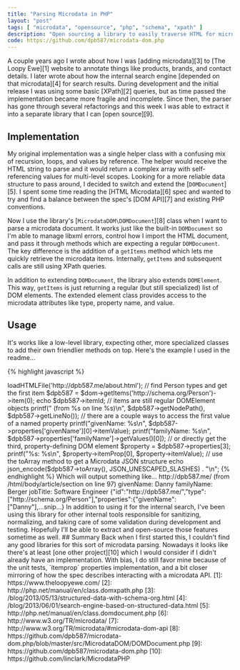 ```yaml
---
title: "Parsing Microdata in PHP"
layout: "post"
tags: [ "microdata", "opensource", "php", "schema", "xpath" ]
description: "Open sourcing a library to easily traverse HTML for microdata."
code: https://github.com/dpb587/microdata-dom.php
---
```


A couple years ago I wrote about how I was [adding microdata][3] to [The Loopy Ewe][1] website to annotate things like products, brands, and contact details. I later wrote about how the internal search engine [depended on that microdata][4] for search results. During development and the initial release I was using some basic [XPath][2] queries, but as time passed the implementation became more fragile and incomplete. Since then, the parser has gone through several refactorings and this week I was able to extract it into a separate library that I can [open source][9].


## Implementation

My original implementation was a single helper class with a confusing mix of recursion, loops, and values by reference. The helper would receive the HTML string to parse and it would return a complex array with self-referencing values for multi-level scopes. Looking for a more reliable data structure to pass around, I decided to switch and extend the [`DOMDocument`][5]. I spent some time reading the [HTML Microdata][6] spec and wanted to try and find a balance between the spec's [DOM API][7] and existing PHP conventions.

Now I use the library's [`MicrodataDOM\DOMDocument`][8] class when I want to parse a microdata document. It works just like the built-in `DOMDocument` so I'm able to manage libxml errors, control how I import the HTML document, and pass it through methods which are expecting a regular `DOMDocument`. The key difference is the addition of a `getItems` method which lets me quickly retrieve the microdata items. Internally, `getItems` and subsequent calls are still using XPath queries.

In addition to extending `DOMDocument`, the library also extends `DOMElement`. This way, `getItems` is just returning a regular (but still specialized) list of DOM elements. The extended element class provides access to the microdata attributes like type, property name, and value.


## Usage

It's works like a low-level library, expecting other, more specialized classes to add their own friendlier methods on top. Here's the example I used in the readme...

{% highlight javascript %}
<?php

$dom = new MicrodataDOM\DOMDocument();
$dom->loadHTMLFile('http://dpb587.me/about.html');

// find Person types and get the first item
$dpb587 = $dom->getItems('http://schema.org/Person')->item(0);
echo $dpb587->itemId;

// items are still regular DOMElement objects
printf(" (from %s on line %s)\n", $dpb587->getNodePath(), $dpb587->getLineNo());

// there are a couple ways to access the first value of a named property
printf("givenName: %s\n", $dpb587->properties['givenName'][0]->itemValue);
printf("familyName: %s\n", $dpb587->properties['familyName']->getValues()[0]);

// or directly get the third, property-defining DOM element
$property = $dpb587->properties[3];
printf("%s: %s\n", $property->itemProp[0], $property->itemValue);

// use the toArray method to get a Microdata JSON structure
echo json_encode($dpb587->toArray(), JSON_UNESCAPED_SLASHES) . "\n";
{% endhighlight %}

Which will output something like...

    http://dpb587.me/ (from /html/body/article/section on line 97)
    givenName: Danny
    familyName: Berger
    jobTitle: Software Engineer
    {"id":"http://dpb587.me/","type":["http://schema.org/Person"],"properties":{"givenName":["Danny"],...snip...}

In addition to using it for the internal search, I've been using this library for other internal tools responsible for sanitizing, normalizing, and taking care of some validation during development and testing. Hopefully I'll be able to extract and open-source those features sometime as well.


## Summary

Back when I first started this, I couldn't find any good libraries for this sort of microdata parsing. Nowadays it looks like there's at least [one other project][10] which I would consider if I didn't already have an implementation. With bias, I do still favor mine because of the unit tests, `itemprop` properties implementation, and a bit closer mirroring of how the spec describes interacting with a microdata API.


 [1]: https://www.theloopyewe.com/
 [2]: http://php.net/manual/en/class.domxpath.php
 [3]: /blog/2013/05/13/structured-data-with-schema-org.html
 [4]: /blog/2013/06/01/search-engine-based-on-structured-data.html
 [5]: http://php.net/manual/en/class.domdocument.php
 [6]: http://www.w3.org/TR/microdata/
 [7]: http://www.w3.org/TR/microdata/#microdata-dom-api
 [8]: https://github.com/dpb587/microdata-dom.php/blob/master/src/MicrodataDOM/DOMDocument.php
 [9]: https://github.com/dpb587/microdata-dom.php
 [10]: https://github.com/linclark/MicrodataPHP
